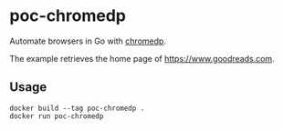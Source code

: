 # poc-chromedp

Automate browsers in Go with [chromedp](https://github.com/chromedp/chromedp).

The example retrieves the home page of https://www.goodreads.com.

## Usage

```shell
docker build --tag poc-chromedp .
docker run poc-chromedp
```